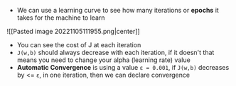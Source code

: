 - We can use a learning curve to see how many iterations or **epochs** it takes for the machine to learn

![[Pasted image 20221105111955.png|center]]

- You can see the cost of J at each iteration
- `J(w,b)` should always decrease with each iteration, if it doesn't that means you need to change your alpha (learning rate) value 
- **Automatic Convergence** is using a value `ε = 0.001`, if `J(w,b)` decreases by <= `ε`, in one iteration, then we can declare convergence